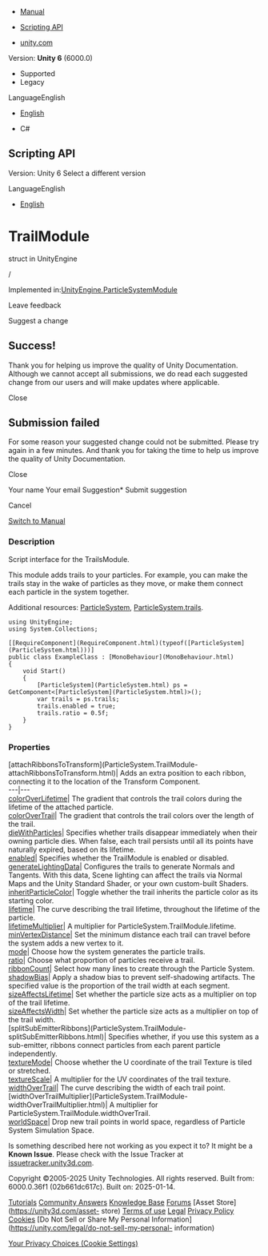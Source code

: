[ ]()

  * [Manual](../Manual/index.html)
  * [Scripting API](../ScriptReference/index.html)

  * [unity.com](https://unity.com/)

Version: **Unity 6** (6000.0)

  * Supported
  * Legacy

LanguageEnglish

  * [English]()

  * C#

[ ](https://docs.unity3d.com)

## Scripting API

Version: Unity 6 Select a different version

LanguageEnglish

  * [English]()

# TrailModule

struct in UnityEngine

/

Implemented
in:[UnityEngine.ParticleSystemModule](UnityEngine.ParticleSystemModule.html)

Leave feedback

Suggest a change

## Success!

Thank you for helping us improve the quality of Unity Documentation. Although
we cannot accept all submissions, we do read each suggested change from our
users and will make updates where applicable.

Close

## Submission failed

For some reason your suggested change could not be submitted. Please <a>try
again</a> in a few minutes. And thank you for taking the time to help us
improve the quality of Unity Documentation.

Close

Your name Your email Suggestion* Submit suggestion

Cancel

[Switch to Manual](../Manual/class-ParticleSystem.html "Go to ParticleSystem
Component in the Manual")

### Description

Script interface for the TrailsModule.

This module adds trails to your particles. For example, you can make the
trails stay in the wake of particles as they move, or make them connect each
particle in the system together.  
  
Additional resources: [ParticleSystem](ParticleSystem.html),
[ParticleSystem.trails](ParticleSystem-trails.html).

    
    
    using UnityEngine;
    using System.Collections;  
      
    [[RequireComponent](RequireComponent.html)(typeof([ParticleSystem](ParticleSystem.html)))]
    public class ExampleClass : [MonoBehaviour](MonoBehaviour.html)
    {
        void Start()
        {
            [ParticleSystem](ParticleSystem.html) ps = GetComponent<[ParticleSystem](ParticleSystem.html)>();
            var trails = ps.trails;
            trails.enabled = true;
            trails.ratio = 0.5f;
        }
    }
    

### Properties

[attachRibbonsToTransform](ParticleSystem.TrailModule-
attachRibbonsToTransform.html)| Adds an extra position to each ribbon,
connecting it to the location of the Transform Component.  
---|---  
[colorOverLifetime](ParticleSystem.TrailModule-colorOverLifetime.html)| The
gradient that controls the trail colors during the lifetime of the attached
particle.  
[colorOverTrail](ParticleSystem.TrailModule-colorOverTrail.html)| The gradient
that controls the trail colors over the length of the trail.  
[dieWithParticles](ParticleSystem.TrailModule-dieWithParticles.html)|
Specifies whether trails disappear immediately when their owning particle
dies. When false, each trail persists until all its points have naturally
expired, based on its lifetime.  
[enabled](ParticleSystem.TrailModule-enabled.html)| Specifies whether the
TrailModule is enabled or disabled.  
[generateLightingData](ParticleSystem.TrailModule-generateLightingData.html)|
Configures the trails to generate Normals and Tangents. With this data, Scene
lighting can affect the trails via Normal Maps and the Unity Standard Shader,
or your own custom-built Shaders.  
[inheritParticleColor](ParticleSystem.TrailModule-inheritParticleColor.html)|
Toggle whether the trail inherits the particle color as its starting color.  
[lifetime](ParticleSystem.TrailModule-lifetime.html)| The curve describing the
trail lifetime, throughout the lifetime of the particle.  
[lifetimeMultiplier](ParticleSystem.TrailModule-lifetimeMultiplier.html)| A
multiplier for ParticleSystem.TrailModule.lifetime.  
[minVertexDistance](ParticleSystem.TrailModule-minVertexDistance.html)| Set
the minimum distance each trail can travel before the system adds a new vertex
to it.  
[mode](ParticleSystem.TrailModule-mode.html)| Choose how the system generates
the particle trails.  
[ratio](ParticleSystem.TrailModule-ratio.html)| Choose what proportion of
particles receive a trail.  
[ribbonCount](ParticleSystem.TrailModule-ribbonCount.html)| Select how many
lines to create through the Particle System.  
[shadowBias](ParticleSystem.TrailModule-shadowBias.html)| Apply a shadow bias
to prevent self-shadowing artifacts. The specified value is the proportion of
the trail width at each segment.  
[sizeAffectsLifetime](ParticleSystem.TrailModule-sizeAffectsLifetime.html)|
Set whether the particle size acts as a multiplier on top of the trail
lifetime.  
[sizeAffectsWidth](ParticleSystem.TrailModule-sizeAffectsWidth.html)| Set
whether the particle size acts as a multiplier on top of the trail width.  
[splitSubEmitterRibbons](ParticleSystem.TrailModule-
splitSubEmitterRibbons.html)| Specifies whether, if you use this system as a
sub-emitter, ribbons connect particles from each parent particle
independently.  
[textureMode](ParticleSystem.TrailModule-textureMode.html)| Choose whether the
U coordinate of the trail Texture is tiled or stretched.  
[textureScale](ParticleSystem.TrailModule-textureScale.html)| A multiplier for
the UV coordinates of the trail texture.  
[widthOverTrail](ParticleSystem.TrailModule-widthOverTrail.html)| The curve
describing the width of each trail point.  
[widthOverTrailMultiplier](ParticleSystem.TrailModule-
widthOverTrailMultiplier.html)| A multiplier for
ParticleSystem.TrailModule.widthOverTrail.  
[worldSpace](ParticleSystem.TrailModule-worldSpace.html)| Drop new trail
points in world space, regardless of Particle System Simulation Space.  
  
Is something described here not working as you expect it to? It might be a
**Known Issue**. Please check with the Issue Tracker at
[issuetracker.unity3d.com](https://issuetracker.unity3d.com).

Copyright ©2005-2025 Unity Technologies. All rights reserved. Built from:
6000.0.36f1 (02b661dc617c). Built on: 2025-01-14.

[Tutorials](https://unity3d.com/learn) [Community
Answers](https://answers.unity3d.com) [Knowledge
Base](https://support.unity3d.com/hc/en-us)
[Forums](https://forum.unity3d.com) [Asset Store](https://unity3d.com/asset-
store) [Terms of use](https://docs.unity3d.com/Manual/TermsOfUse.html)
[Legal](https://unity.com/legal) [Privacy
Policy](https://unity.com/legal/privacy-policy)
[Cookies](https://unity.com/legal/cookie-policy) [Do Not Sell or Share My
Personal Information](https://unity.com/legal/do-not-sell-my-personal-
information)

[Your Privacy Choices (Cookie Settings)](javascript:void\(0\);)


